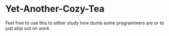 # Yet-Another-Cozy-Tea

Feel free to use this to either study how dumb some programmers are or to just skip out on work.
